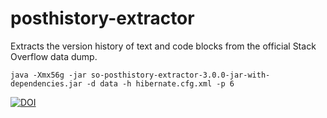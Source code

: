 # posthistory-extractor
Extracts the version history of text and code blocks from the official Stack Overflow data dump.

    java -Xmx56g -jar so-posthistory-extractor-3.0.0-jar-with-dependencies.jar -d data -h hibernate.cfg.xml -p 6

[![DOI](https://zenodo.org/badge/98211942.svg)](https://zenodo.org/badge/latestdoi/98211942)
